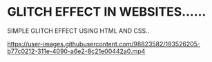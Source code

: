 # GLITCH EFFECT IN WEBSITES......
SIMPLE GLITCH EFFECT USING HTML AND CSS..

https://user-images.githubusercontent.com/98823582/193526205-b77c0212-311e-4090-a6e2-8c21e00442a0.mp4
